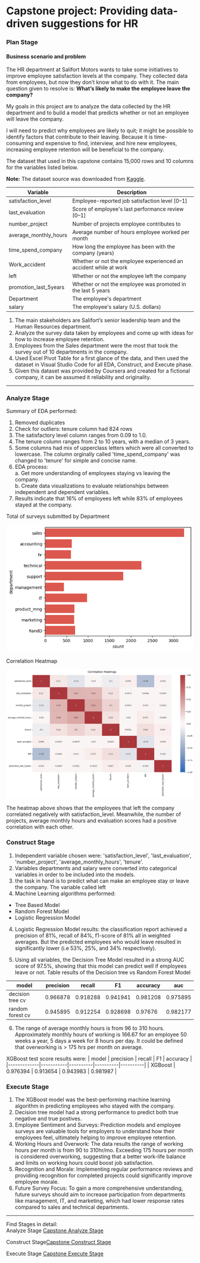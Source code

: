  # **Capstone project: Providing data-driven suggestions for HR**   

### Plan Stage

#### Business scenario and problem

The HR department at Salifort Motors wants to take some initiatives to improve employee satisfaction levels at the company. They collected data from employees, but now they don’t know what to do with it. The main question given to resolve is: **What’s likely to make the employee leave the company?**

My goals in this project are to analyze the data collected by the HR department and to build a model that predicts whether or not an employee will leave the company.

I will need to predict why employees are likely to quit; it might be possible to identify factors that contribute to their leaving. Because it is time-consuming and expensive to find, interview, and hire new employees, increasing employee retention will be beneficial to the company.

The dataset that used in this capstone contains 15,000 rows and 10 columns for the variables listed below. 

**Note:** The dataset source was downloaded from [Kaggle](https://www.kaggle.com/datasets/mfaisalqureshi/hr-analytics-and-job-prediction?select=HR_comma_sep.csv).

Variable  |Description |
-----|-----|
satisfaction_level|Employee-reported job satisfaction level [0&ndash;1]|
last_evaluation|Score of employee's last performance review [0&ndash;1]|
number_project|Number of projects employee contributes to|
average_monthly_hours|Average number of hours employee worked per month|
time_spend_company|How long the employee has been with the company (years)
Work_accident|Whether or not the employee experienced an accident while at work
left|Whether or not the employee left the company
promotion_last_5years|Whether or not the employee was promoted in the last 5 years
Department|The employee's department
salary|The employee's salary (U.S. dollars)


1. The main stakeholders are Salifort’s senior leadership team and the Human Resources department.
2. Analyze the survey data taken by employees and come up with ideas for how to increase employee retention. 
3. Employees from the Sales department were the most that took the survey out of 10 departments in the company.
4. Used Excel Pivot Table for a first glance of the data, and then used the dataset in Visual Studio Code for all EDA, Construct, and Execute phase.
5. Given this dataset was provided by Coursera and created for a fictional company, it can be assumed it reliability and originality.

-------------------------------------------------------------------------------------------------------------
### Analyze Stage 
Summary of EDA performed:
1. Removed duplicates
2. Check for outliers: tenure column had 824 rows
3. The satisfactory level column ranges from 0.09 to 1.0.
4. The tenure column ranges from 2 to 10 years, with a median of 3 years.
5. Some columns had mix of upperclass letters which were all converted to lowercase. The column orginally called 'time_spend_company' was changed to 'tenure' for simple and concise name.
6. EDA process: <br>
    a. Get more understanding of employees staying vs leaving the company. <br>
    b. Create data visualizations to evaluate relationships between independent and dependent variables.
7. Results indicate that 16% of employees left while 83% of employees stayed at the company.

Total of surveys submitted by Department

![Counts of survey forms submtted by Department](departmentcount.png)

Correlation Heatmap

![Columns Correlation Heatmap](correlationheatmap.png)


The heatmap above shows that the employees that left the company correlated negatively with satisfaction_level. Meanwhile, the number of projects, average monthly hours and  evaluation scores had a positive correlation with each other. 


### Construct Stage
1. Independent variable chosen were: 'satisfaction_level', 'last_evaluation', 'number_project', 'average_monthly_hours', 'tenure'. <br>
2. Variables departments and salary were converted into categorical variables in order to be included into the models. <br>
3. the task in hand is to predict what can make an employee stay or leave the company. The variable called left 
3. Machine Learning algorithms performed: 
- Tree Based Model 
- Random Forest Model 
- Logistic Regression Model

4. Logistic Regression Model results: the classification report achieved a precision of 81%, recall of 84%, f1-score of 81% all in weighted averages. But the predicted employees who would leave resulted in significantly lower (i.e 53%, 25%, and 34% respectively).

5. Using all variables, the Decision Tree Model resulted in a strong AUC score of 97.5%, showing that this model can predict well if employees leave or not.
Table results of the Decision tree vs Random Forest Model

| model             | precision | recall   | F1       | accuracy | auc      |
|-------------------|-----------|----------|----------|----------|----------|
| decision tree cv  | 0.966878  | 0.918288 | 0.941941 | 0.981208 | 0.975895 |
| random forest cv  | 0.945895  | 0.912254 | 0.928698 | 0.97676  | 0.982177 |

6. The range of average monthly hours is from 96 to 310 hours. Approximately monthly hours of working is 166.67 for an employee  50 weeks a year, 5 days a week for 8 hours per day. It could be defined that overworking is > 175 hrs per month on average. 

 XGBoost test score results were:
| model       | precision | recall   | F1       | accuracy | 
|-------------|-----------|----------|----------|----------|
| XGBoost     | 0.976394  | 0.913654 | 0.943983 | 0.981987 | 
 

### Execute Stage
1. The XGBoost model was the best-performing machine learning algorithm in predicting employees who stayed with the company.
2. Decision tree model had a strong performance to predict both true negative and true postives. 
3. Employee Sentiment and Surveys: Prediction models and employee surveys are valuable tools for employers to understand how their employees feel, ultimately helping to improve employee retention.
4. Working Hours and Overwork: The data results the range of working hours per month is from 90 to 310hr/mo. Exceeding 175 hours per month is considered overworking, suggesting that a better work-life balance and limits on working hours could boost job satisfaction.
5. Recognition and Morale: Implementing regular performance reviews and providing recognition for completed projects could significantly improve employee morale.
6. Future Survey Focus: To gain a more comprehensive understanding, future surveys should aim to increase participation from departments like management, IT, and marketing, which had lower response rates compared to sales and technical departments.



--------------------------------------------------------------------------------------------------------------
Find Stages in detail: <br>
 Analyze Stage [Capstone Analyze Stage](https://github.com/Mvviggi/Salifort_Motors/blob/f91f7240a5f87f6ea9cca6af9c002b3e5d7f6be9/Salifort_Motors_Capstone_EDA.ipynb) <br>

 Construct Stage[Capstone Construct Stage](https://github.com/Mvviggi/Salifort_Motors/blob/f91f7240a5f87f6ea9cca6af9c002b3e5d7f6be9/Salifort%20Motors_Capstone_Construct.ipynb) <br>

 Execute Stage [Capstone Execute Stage](https://github.com/Mvviggi/Salifort_Motors/blob/f91f7240a5f87f6ea9cca6af9c002b3e5d7f6be9/Salifort_Motors_Capstone_Execute.ipynb) <br>

